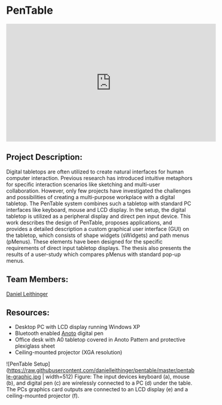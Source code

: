 # PenTable

<iframe width="560" height="315" src="https://www.youtube.com/embed/fHNi0WVeAYM" frameborder="0" allow="autoplay; encrypted-media" allowfullscreen></iframe>

## Project Description:

Digital tabletops are often utilized to create natural interfaces for human computer interaction. Previous research has introduced intuitive metaphors for specific interaction scenarios like sketching and multi-user collaboration. However, only few projects have investigated the challenges and possibilities of creating a multi-purpose workplace with a digital tabletop. The PenTable system combines such a tabletop with standard PC interfaces like keyboard, mouse and LCD display. In the setup, the digital tabletop is utilized as a
peripheral display and direct pen input device. This work describes the design of PenTable, proposes applications, and provides a detailed description a custom graphical user interface (GUI) on the tabletop, which consists of shape widgets (sWidgets) and path menus (pMenus). These elements have been designed for the specific requirements of direct input tabletop displays. The thesis also presents the results of a user-study which compares pMenus with standard pop-up menus.

## Team Members:

[Daniel Leithinger](http://www.leithinger.com)

## Resources:

* Desktop PC with LCD display running Windows XP
* Bluetooth enabled [Anoto](http://www.anoto.com) digital pen
* Office desk with A0 tabletop covered in Anoto Pattern and protective plexiglass sheet 
* Ceiling-mounted projector (XGA resolution)

![PenTable Setup](https://raw.githubusercontent.com/danielleithinger/pentable/master/pentable-graphic.jpg | width=512)
Figure: The input devices keyboard (a), mouse (b), and digital pen (c) are wirelessly connected to a PC (d) under the table. The PCs graphics card outputs are connected to an LCD display (e) and a ceiling-mounted projector (f).
